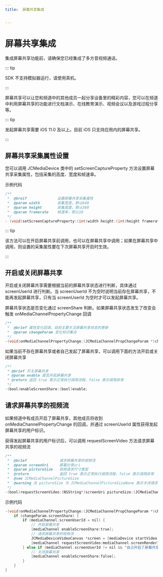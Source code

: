 ```yaml
---
title:  屏幕共享集成


---
```


# 屏幕共享集成

集成屏幕共享功能前，请确保您已经集成了多方音视频通话。

::: tip

SDK 不支持模拟器运行，请使用真机。

:::

屏幕共享可以让您和频道中的其他成员一起分享设备里的精彩内容，您可以在频道中利用屏幕共享的功能进行文档演示、在线教育演示、视频会议以及游戏过程分享等。

::: tip

发起屏幕共享需要 iOS 11.0 及以上。目前 iOS 只支持应用内的屏幕共享。

:::

## 屏幕共享采集属性设置

您可以调用 JCMediaDevice 类中的 setScreenCaptureProperty 方法设置屏幕共享采集属性，包括采集的高度、宽度和帧速率。

示例代码

```objective-c
/**
 *  @breif              设置屏幕共享采集属性
 *  @param width        采集宽度，默认640
 *  @param height       采集高度，默认360
 *  @param framerate    帧速率，默认10
 */
- (void)setScreenCaptureProperty:(int)width height:(int)height framerate:(int)framerate;
```

::: tip

该方法可以在开启屏幕共享前调用，也可以在屏幕共享中调用；如果在屏幕共享中调用，则设置的采集属性要在下次屏幕共享开启时生效。

:::

## 开启或关闭屏幕共享

开启或关闭屏幕共享需要根据当前的屏幕共享状态进行判断，具体通过 screenUserId 进行判断。当 screenUserId 不为空时说明当前存在屏幕共享，不能再发起屏幕共享，只有当 screenUserId 为空时才可以发起屏幕共享。

屏幕共享状态是否变化通过 screenShare 判断。如果屏幕共享状态发生了改变会触发 onMediaChannelPropertyChange 回调

```objective-c
/**
 *  @brief 属性变化回调，目前主要关注屏幕共享状态的更新
 *  @param changeParam 变化标识集合
 */
-(void)onMediaChannelPropertyChange:(JCMediaChannelPropChangeParam *)changeParam;
```

如果当前不存在屏幕共享或者自己发起了屏幕共享，可以调用下面的方法开启或关闭屏幕共享

```objective-c
/**
 * @brief 开关屏幕共享
 * @param enable 是否开启屏幕共享
 * @return 返回 true 表示正常执行调用流程，false 表示调用异常
 */
-(bool)enableScreenShare:(bool)enable;
```



## 请求屏幕共享的视频流

如果频道中有成员开启了屏幕共享，其他成员将收到 onMediaChannelPropertyChange 的回调，并通过 screenUserId 属性获得发起屏幕共享的用户标识。

获得发起屏幕共享的用户标识后，可以调用 requestScreenVideo 方法请求屏幕共享的视频流

```objective-c
/**
 *  @brief               请求屏幕共享的视频流
 *  @param screenUri     屏幕分享uri
 *  @param pictureSize   视频请求尺寸类型
 *  @return              返回 true 表示正常执行调用流程，false 表示调用异常
 *  @see JCMediaChannelPictureSize
 *  @warning 当 pictureSize 为 JCMediaChannelPictureSizeNone 表示关闭请求
 */
-(bool)requestScreenVideo:(NSString*)screenUri pictureSize:(JCMediaChannelPictureSize)pictureSize;
```

示例代码

```objective-c
-(void)onMediaChannelPropertyChange:(JCMediaChannelPropChangeParam *)changeParam {
    if (changeParam.screenShare) {
        if (mediaChannel.screenUserId = nil) {
            // 开启屏幕共享
            [mediaChannel enableScreenShare:true];
            // 请求屏幕共享的视频流
            JCMediaDeviceVideoCanvas *screen = [mediaDevice startVideo:mediaChannel.screenRenderId renderType:JCMediaDeviceRenderFullContent];
            [mediaChannel requestScreenVideo:mediaChannel.screenRenderId pictureSize:JCMediaChannelPictureSizeLarge];
        } else if (mediaChannel.screenUserId != nil && "自己开启了屏幕共享") {
            // 关闭屏幕共享
            [mediaChannel enableScreenShare:false];
        }
    }
}
```


